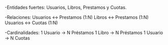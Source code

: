 -Entidades fuertes:
Usuarios, Libros, Prestamos y Cuotas.

-Relaciones:
Usuarios ↔ Prestamos (1:N)
Libros ↔ Prestamos (1:N)
Usuarios ↔ Cuotas (1:N)

-Cardinalidades:
1 Usuario → N Préstamos
1 Libro → N Préstamos
1 Usuario → N Cuotas